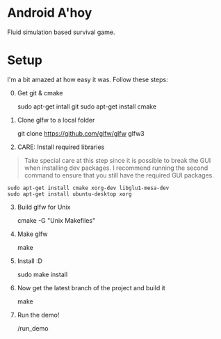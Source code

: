 # Android A'hoy
Fluid simulation based survival game.

# Setup
I'm a bit amazed at how easy it was. Follow these steps:

0. Get git & cmake

    sudo apt-get intall git
    sudo apt-get install cmake

1. Clone glfw to a local folder

    git clone https://github.com/glfw/glfw glfw3

2. CARE: Install required libraries
> Take special care at this step since it is possible to break the GUI
> when installing dev packages. I recommend running the second command
> to ensure that you still have the required GUI packages.

    sudo apt-get install cmake xorg-dev libglu1-mesa-dev
    sudo apt-get install ubuntu-desktop xorg

3. Build glfw for Unix

    cmake -G "Unix Makefiles"

4. Make glfw

    make

5. Install :D

    sudo make install

6. Now get the latest branch of the project and build it

    make

7. Run the demo!

    /run_demo
